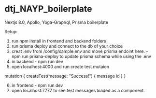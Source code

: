 # dtj_NAYP_boilerplate
Nextjs 8.0, Apollo, Yoga-Graphql, Prisma boilerplate


Setup:

1) run npm install in frontend and backend folders
2) run prisma deploy and connect to the db of your choice
3) creat .env from /config/sample.env and move prisma endoint here. - npm run prisma-deploy to update prisma schema while using the .env
4) in backend - npm run dev
5) open localhost:4000 and run create test mutaion

mutation {
  createTest(message: "Success!") {
    message
    id
  }
}

6) in frontend - npm run dev
7) open localhost:7777 to see test messages loaded as a component.

